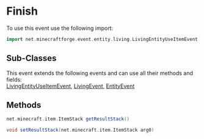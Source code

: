 # Finish

To use this event use the following import:
```groovy
import net.minecraftforge.event.entity.living.LivingEntityUseItemEvent.Finish
```

## Sub-Classes
This event extends the following events and can use all their methods and fields: <br>
[LivingEntityUseItemEvent](living_entity_use_item_event.md), [LivingEvent](../living_event/living_event.md), [EntityEvent](../entity_event/entity_event.md)

## Methods
```groovy
net.minecraft.item.ItemStack getResultStack()
```

```groovy
void setResultStack(net.minecraft.item.ItemStack arg0)
```
